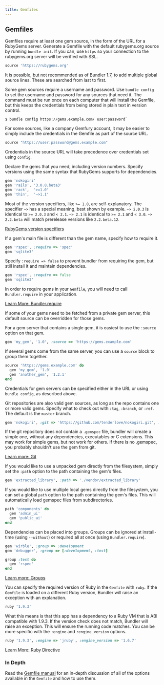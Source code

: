 ```yaml
---
title: Gemfiles
---
```


## Gemfiles

Gemfiles require at least one gem source, in the form of the URL for a RubyGems
server. Generate a Gemfile with the default rubygems.org source by running
`bundle init`. If you can, use `https` so your connection to the rubygems.org
server will be verified with SSL.

~~~ ruby
source 'https://rubygems.org'
~~~

It is possible, but not recommended as of Bundler 1.7, to add multiple global
source lines. These are searched from last to first.

Some gem sources require a username and password. Use `bundle config` to set the
username and password for any sources that need it. The command must be run once
on each computer that will install the Gemfile, but this keeps the credentials
from being stored in plain text in version control.

~~~
$ bundle config https://gems.example.com/ user:password`
~~~
For some sources, like a company Gemfury account, it may be easier to simply
include the credentials in the Gemfile as part of the source URL.

~~~ ruby
source "https://user:password@gems.example.com"
~~~

Credentials in the source URL will take precedence over credentials set using
`config`.

Declare the gems that you need, including version numbers. Specify versions
using the same syntax that RubyGems supports for dependencies.

~~~ ruby
gem 'nokogiri'
gem 'rails', '3.0.0.beta3'
gem 'rack',  '>=1.0'
gem 'thin',  '~>1.1'
~~~

Most of the version specifiers, like `>= 1.0`, are self-explanatory. The
specifier `~>` has a special meaning, best shown by example. `~> 2.0.3` is
identical to `>= 2.0.3` and `< 2.1`. `~> 2.1` is identical to `>= 2.1` and
`< 3.0`. `~> 2.2.beta` will match prerelease versions like `2.2.beta.12`.

[RubyGems version specifiers](http://guides.rubygems.org/patterns/#pessimistic_version_constraint)

If a gem's main file is different than the gem name, specify how to require it.

~~~ ruby
gem 'rspec', :require => 'spec'
gem 'sqlite3'
~~~

Specify `:require => false` to prevent bundler from requiring the gem, but
still install it and maintain dependencies.

~~~ ruby
gem 'rspec', :require => false
gem 'sqlite3'
~~~

In order to require gems in your `Gemfile`, you will need to call
`Bundler.require` in your application.

[Learn More: Bundler.require](./groups.html)

If some of your gems need to be fetched from a private gem server, this default
source can be overridden for those gems.

For a gem server that contains a single gem, it is easiest to use the `:source`
option on that gem.

~~~ ruby
gem 'my_gem', '1.0', :source => 'https://gems.example.com'
~~~

If several gems come from the same server, you can use a `source` block to
group them together.

~~~ ruby
source 'https://gems.example.com' do
  gem 'my_gem', '1.0'
  gem 'another_gem', '1.2.1'
end
~~~

Credentials for gem servers can be specified either in the URL or using
`bundle config`, as described above.

Git repositories are also valid gem sources, as long as the repo contains one or
more valid gems. Specify what to check out with `:tag`, `:branch`, or `:ref`.
The default is the `master` branch.

~~~ ruby
gem 'nokogiri', :git => 'https://github.com/tenderlove/nokogiri.git', :branch => '1.4'
~~~

If the git repository does not contain a `.gemspec` file, bundler
will create a simple one, without any dependencies, executables or C extensions.
This may work for simple gems, but not work for others. If there is no .gemspec,
you probably shouldn't use the gem from git.

[Learn more: Git](./git.html)

If you would like to use a unpacked gem directly from the filesystem, simply
set the `:path` option to the path containing the gem's files.

~~~ ruby
gem 'extracted_library', :path => './vendor/extracted_library'
~~~

If you would like to use multiple local gems directly from the filesystem, you
can set a global `path` option to the path containing the gem's files. This
will automatically load gemspec files from subdirectories.

~~~ ruby
path 'components' do
  gem 'admin_ui'
  gem 'public_ui'
end
~~~

Dependencies can be placed into groups. Groups can be ignored at install-time
(using `--without`) or required all at once (using `Bundler.require`).

~~~ ruby
gem 'wirble', :group => :development
gem 'debugger', :group => [:development, :test]

group :test do
  gem 'rspec'
end
~~~
[Learn more: Groups](./groups.html)


You can specify the required version of Ruby in the `Gemfile` with `ruby`. If
the `Gemfile` is loaded on a different Ruby version, Bundler will raise an
exception with an explanation.

~~~ ruby
ruby '1.9.3'
~~~

What this means is that this app has a dependency to a Ruby VM that is ABI
compatible with 1.9.3. If the version check does not match, Bundler will raise
an exception. This will ensure the running code matches. You can be more
specific with the `:engine` and `:engine_version` options.

~~~ ruby
ruby '1.9.3', :engine => 'jruby', :engine_version => '1.6.7'
~~~

[Learn More: Ruby Directive](./gemfile_ruby.html)

### In Depth

Read the [Gemfile manual](./man/gemfile.5.html) for an in-depth discussion of
all of the options available in the `Gemfile` and how to use them.
